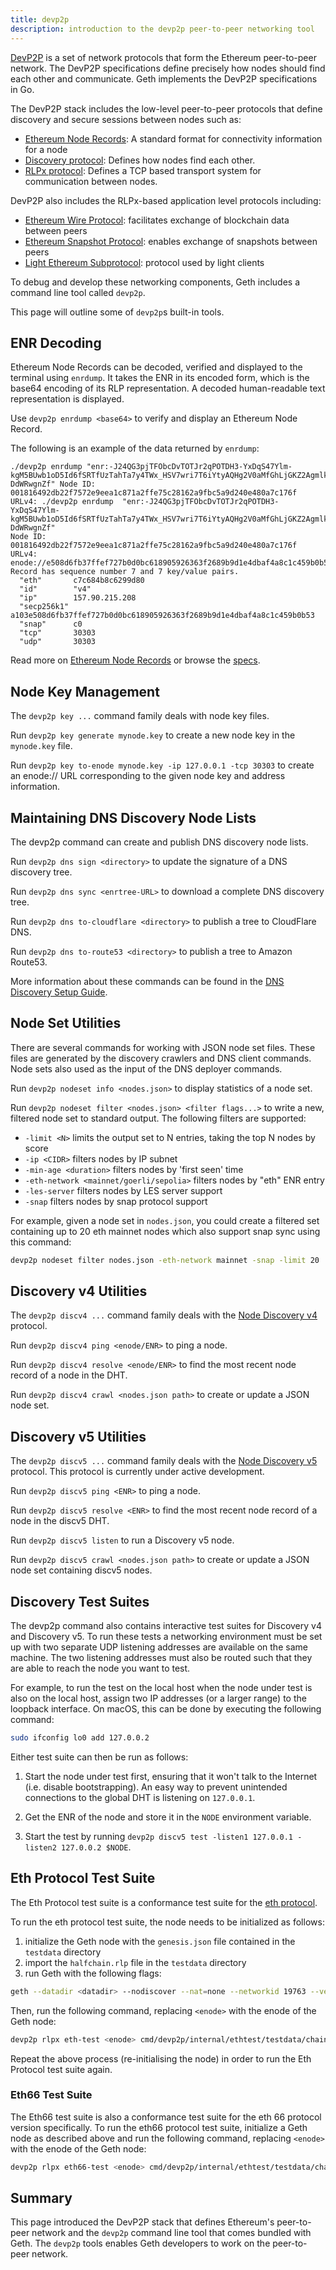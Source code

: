 ```yaml
---
title: devp2p
description: introduction to the devp2p peer-to-peer networking tool
---
```


[DevP2P](https://github.com/ethereum/devp2p) is a set of network protocols that form the Ethereum peer-to-peer network. The DevP2P specifications define precisely how nodes should find each other and communicate. Geth implements the DevP2P specifications in Go.

The DevP2P stack includes the low-level peer-to-peer protocols that define discovery and secure sessions between nodes such as:

- [Ethereum Node Records](https://github.com/ethereum/devp2p/blob/master/enr.md): A standard format for connectivity information for a node
- [Discovery protocol](https://github.com/ethereum/devp2p/blob/master/discv4.md): Defines how nodes find each other.
- [RLPx protocol](https://github.com/ethereum/devp2p/blob/master/rlpx.md): Defines a TCP based transport system for communication between nodes.

DevP2P also includes the RLPx-based application level protocols including:

- [Ethereum Wire Protocol](https://github.com/ethereum/devp2p/blob/master/caps/eth.md): facilitates exchange of blockchain data between peers
- [Ethereum Snapshot Protocol](https://github.com/ethereum/devp2p/blob/master/caps/snap.md): enables exchange of snapshots between peers
- [Light Ethereum Subprotocol](https://github.com/ethereum/devp2p/blob/master/caps/les.md): protocol used by light clients

To debug and develop these networking components, Geth includes a command line tool called `devp2p`.

This page will outline some of `devp2p`s built-in tools.

## ENR Decoding

Ethereum Node Records can be decoded, verified and displayed to the terminal using `enrdump`. It takes the ENR in its encoded form, which is the base64 encoding of its RLP representation. A decoded human-readable text representation is displayed.

Use `devp2p enrdump <base64>` to verify and display an Ethereum Node Record.

The following is an example of the data returned by `enrdump`:

```terminal
./devp2p enrdump "enr:-J24QG3pjTFObcDvTOTJr2qPOTDH3-YxDqS47Ylm-kgM5BUwb1oD5Id6fSRTfUzTahTa7y4TWx_HSV7wri7T6iYtyAQHg2V0aMfGhLjGKZ2AgmlkgnY0gmlwhJ1a19CJc2VjcDI1NmsxoQPlCNb7N__vcnsNC8YYkFkmNj8mibnR5NuvSowcRZsLU4RzbmFwwIN0Y3CCdl-DdWRwgnZf" Node ID: 001816492db22f7572e9eea1c871a2ffe75c28162a9fbc5a9d240e480a7c176f URLv4: ./devp2p enrdump  "enr:-J24QG3pjTFObcDvTOTJr2qPOTDH3-YxDqS47Ylm-kgM5BUwb1oD5Id6fSRTfUzTahTa7y4TWx_HSV7wri7T6iYtyAQHg2V0aMfGhLjGKZ2AgmlkgnY0gmlwhJ1a19CJc2VjcDI1NmsxoQPlCNb7N__vcnsNC8YYkFkmNj8mibnR5NuvSowcRZsLU4RzbmFwwIN0Y3CCdl-DdWRwgnZf"
Node ID: 001816492db22f7572e9eea1c871a2ffe75c28162a9fbc5a9d240e480a7c176f
URLv4:   enode://e508d6fb37ffef727b0d0bc618905926363f2689b9d1e4dbaf4a8c1c459b0b534dcdf84342b78250a6dc013c9ee9f89d095d7a6d1ef0c5f4c57a083b22c557ef@157.90.215.208:30303
Record has sequence number 7 and 7 key/value pairs.
  "eth"       c7c684b8c6299d80
  "id"        "v4"
  "ip"        157.90.215.208
  "secp256k1" a103e508d6fb37ffef727b0d0bc618905926363f2689b9d1e4dbaf4a8c1c459b0b53
  "snap"      c0
  "tcp"       30303
  "udp"       30303
```

Read more on [Ethereum Node Records](https://ethereum.org/en/developers/docs/networking-layer/network-addresses/#enr) or browse the [specs](https://github.com/ethereum/devp2p/blob/591edbd36eb57280384d07373a818c00bddf3b31/enr.md).

## Node Key Management

The `devp2p key ...` command family deals with node key files.

Run `devp2p key generate mynode.key` to create a new node key in the `mynode.key` file.

Run `devp2p key to-enode mynode.key -ip 127.0.0.1 -tcp 30303` to create an enode:// URL corresponding to the given node key and address information.

## Maintaining DNS Discovery Node Lists

The devp2p command can create and publish DNS discovery node lists.

Run `devp2p dns sign <directory>` to update the signature of a DNS discovery tree.

Run `devp2p dns sync <enrtree-URL>` to download a complete DNS discovery tree.

Run `devp2p dns to-cloudflare <directory>` to publish a tree to CloudFlare DNS.

Run `devp2p dns to-route53 <directory>` to publish a tree to Amazon Route53.

More information about these commands can be found in the [DNS Discovery Setup Guide](/docs/developers/dns-discovery-setup).

## Node Set Utilities

There are several commands for working with JSON node set files. These files are generated by the discovery crawlers and DNS client commands. Node sets also used as the input of the DNS deployer commands.

Run `devp2p nodeset info <nodes.json>` to display statistics of a node set.

Run `devp2p nodeset filter <nodes.json> <filter flags...>` to write a new, filtered node set to standard output. The following filters are supported:

- `-limit <N>` limits the output set to N entries, taking the top N nodes by score
- `-ip <CIDR>` filters nodes by IP subnet
- `-min-age <duration>` filters nodes by 'first seen' time
- `-eth-network <mainnet/goerli/sepolia>` filters nodes by "eth" ENR entry
- `-les-server` filters nodes by LES server support
- `-snap` filters nodes by snap protocol support

For example, given a node set in `nodes.json`, you could create a filtered set containing up to 20 eth mainnet nodes which also support snap sync using this command:

```sh
devp2p nodeset filter nodes.json -eth-network mainnet -snap -limit 20
```

## Discovery v4 Utilities

The `devp2p discv4 ...` command family deals with the [Node Discovery v4](https://github.com/ethereum/devp2p/tree/master/discv4.md) protocol.

Run `devp2p discv4 ping <enode/ENR>` to ping a node.

Run `devp2p discv4 resolve <enode/ENR>` to find the most recent node record of a node in the DHT.

Run `devp2p discv4 crawl <nodes.json path>` to create or update a JSON node set.

## Discovery v5 Utilities

The `devp2p discv5 ...` command family deals with the [Node Discovery v5](https://github.com/ethereum/devp2p/tree/master/discv5/discv5.md) protocol. This protocol is currently under active development.

Run `devp2p discv5 ping <ENR>` to ping a node.

Run `devp2p discv5 resolve <ENR>` to find the most recent node record of a node in the discv5 DHT.

Run `devp2p discv5 listen` to run a Discovery v5 node.

Run `devp2p discv5 crawl <nodes.json path>` to create or update a JSON node set containing discv5 nodes.

## Discovery Test Suites

The devp2p command also contains interactive test suites for Discovery v4 and Discovery v5. To run these tests a networking environment must be set up with two separate UDP listening addresses are available on the same machine. The two listening addresses must also be routed such
that they are able to reach the node you want to test.

For example, to run the test on the local host when the node under test is also on the local host, assign two IP addresses (or a larger range) to the loopback interface. On macOS, this can be done by executing the following command:

```sh
sudo ifconfig lo0 add 127.0.0.2
```

Either test suite can then be run as follows:

1. Start the node under test first, ensuring that it won't talk to the Internet (i.e. disable bootstrapping). An easy way to prevent unintended connections to the global DHT is listening on `127.0.0.1`.

2. Get the ENR of the node and store it in the `NODE` environment variable.

3. Start the test by running `devp2p discv5 test -listen1 127.0.0.1 -listen2 127.0.0.2 $NODE`.

## Eth Protocol Test Suite

The Eth Protocol test suite is a conformance test suite for the [eth protocol](https://github.com/ethereum/devp2p/blob/master/caps/eth.md).

To run the eth protocol test suite, the node needs to be initialized as follows:

1. initialize the Geth node with the `genesis.json` file contained in the `testdata` directory
2. import the `halfchain.rlp` file in the `testdata` directory
3. run Geth with the following flags:

```sh
geth --datadir <datadir> --nodiscover --nat=none --networkid 19763 --verbosity 5
```

Then, run the following command, replacing `<enode>` with the enode of the Geth node:

```sh
devp2p rlpx eth-test <enode> cmd/devp2p/internal/ethtest/testdata/chain.rlp cmd/devp2p/internal/ethtest/testdata/genesis.json
```

Repeat the above process (re-initialising the node) in order to run the Eth Protocol test suite again.

### Eth66 Test Suite

The Eth66 test suite is also a conformance test suite for the eth 66 protocol version specifically. To run the eth66 protocol test suite, initialize a Geth node as described above and run the following command, replacing `<enode>` with the enode of the Geth node:

```sh
devp2p rlpx eth66-test <enode> cmd/devp2p/internal/ethtest/testdata/chain.rlp cmd/devp2p/internal/ethtest/testdata/genesis.json
```

## Summary

This page introduced the DevP2P stack that defines Ethereum's peer-to-peer network and the `devp2p` command line tool that comes bundled with Geth. The `devp2p` tools enables Geth developers to work on the peer-to-peer network.
